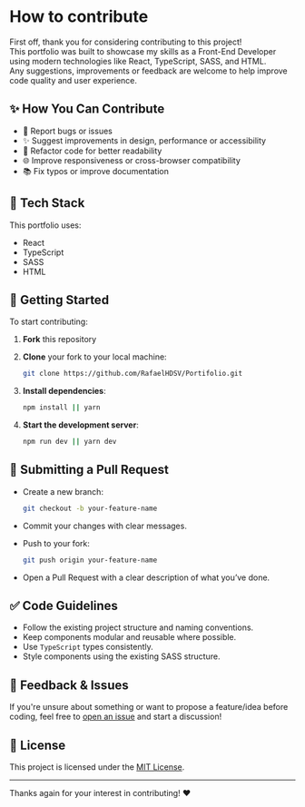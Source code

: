 # How to contribute

First off, thank you for considering contributing to this project!  
This portfolio was built to showcase my skills as a Front-End Developer using modern technologies like React, TypeScript, SASS, and HTML.  
Any suggestions, improvements or feedback are welcome to help improve code quality and user experience.

## ✨ How You Can Contribute

- 🔧 Report bugs or issues
- ✨ Suggest improvements in design, performance or accessibility
- 🧼 Refactor code for better readability
- 🌐 Improve responsiveness or cross-browser compatibility
- 📚 Fix typos or improve documentation

## 🧰 Tech Stack

This portfolio uses:

- React
- TypeScript
- SASS
- HTML

## 🚀 Getting Started

To start contributing:

1. **Fork** this repository
2. **Clone** your fork to your local machine:
   ```bash
   git clone https://github.com/RafaelHDSV/Portifolio.git
   ```

3. **Install dependencies**:

   ```bash
   npm install || yarn
   ```
4. **Start the development server**:

   ```bash
   npm run dev || yarn dev
   ```

## 🔀 Submitting a Pull Request

* Create a new branch:

  ```bash
  git checkout -b your-feature-name
  ```
* Commit your changes with clear messages.
* Push to your fork:

  ```bash
  git push origin your-feature-name
  ```
* Open a Pull Request with a clear description of what you’ve done.

## ✅ Code Guidelines

* Follow the existing project structure and naming conventions.
* Keep components modular and reusable where possible.
* Use `TypeScript` types consistently.
* Style components using the existing SASS structure.

## 💬 Feedback & Issues

If you're unsure about something or want to propose a feature/idea before coding, feel free to [open an issue](https://github.com/RafaelHDSV/Portifolio/issues) and start a discussion!

## 🧾 License

This project is licensed under the [MIT License](./LICENSE).

---

Thanks again for your interest in contributing! ❤️

